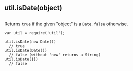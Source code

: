 ## util.isDate(object)

## 

Returns `true` if the given "object" is a `Date`. `false` otherwise.

    var util = require('util');
    
    util.isDate(new Date())
      // true
    util.isDate(Date())
      // false (without 'new' returns a String)
    util.isDate({})
      // false